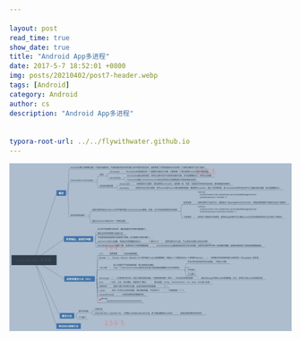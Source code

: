 ```yaml
---

layout: post
read_time: true
show_date: true
title: "Android App多进程"
date: 2017-5-7 18:52:01 +0800
img: posts/20210402/post7-header.webp
tags: [Android]
category: Android
author: cs
description: "Android App多进程"


typora-root-url: ../../flywithwater.github.io
---
```


![img](/assets/img/posts/Android/AndroidApp多进程.jpg)